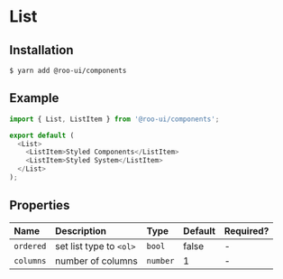 # List

<!-- STORY -->

## Installation

```shell
$ yarn add @roo-ui/components
```

## Example

```js
import { List, ListItem } from '@roo-ui/components';

export default (
  <List>
    <ListItem>Styled Components</ListItem>
    <ListItem>Styled System</ListItem>
  </List>
);
```

## Properties

|   Name    |       Description       |   Type   | Default | Required? |
| :-------- | :---------------------- | :------- | :------ | :-------- |
| `ordered` | set list type to `<ol>` | `bool`   | false   | -         |
| `columns` | number of columns       | `number` | 1       | -         |
